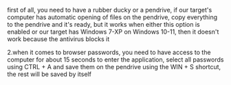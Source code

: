 first of all, you need to have a rubber ducky or a pendrive, if our target's
computer has automatic opening of files on the pendrive, copy everything to the pendrive and it's ready,
but it works when either this option is enabled or our target has Windows 7-XP on Windows 10-11, then it doesn't work because the antivirus blocks it




2.when it comes to browser passwords, you need to have access to the computer for about 15 seconds to enter the application,
select all passwords using CTRL + A and save them on the pendrive using the WIN + S shortcut, the rest will be saved by itself
